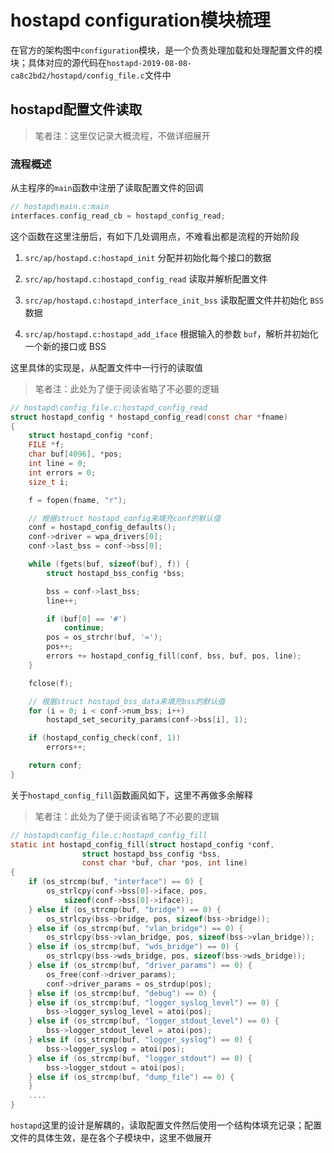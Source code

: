 # hostapd configuration模块梳理

在官方的架构图中`configuration`模块，是一个负责处理加载和处理配置文件的模块；具体对应的源代码在`hostapd-2019-08-08-ca8c2bd2/hostapd/config_file.c`文件中

## hostapd配置文件读取

> 笔者注：这里仅记录大概流程，不做详细展开

### 流程概述

从主程序的`main`函数中注册了读取配置文件的回调

```c
// hostapd\main.c:main
interfaces.config_read_cb = hostapd_config_read;
```

这个函数在这里注册后，有如下几处调用点，不难看出都是流程的开始阶段

1. `src/ap/hostapd.c:hostapd_init`
    分配并初始化每个接口的数据

2. `src/ap/hostapd.c:hostapd_config_read`
    读取并解析配置文件

3. `src/ap/hostapd.c:hostapd_interface_init_bss`
    读取配置文件并初始化 `BSS` 数据

4. `src/ap/hostapd.c:hostapd_add_iface`
    根据输入的参数 `buf`，解析并初始化一个新的接口或 BSS

这里具体的实现是，从配置文件中一行行的读取值

> 笔者注：此处为了便于阅读省略了不必要的逻辑

```c
// hostapd\config_file.c:hostapd_config_read
struct hostapd_config * hostapd_config_read(const char *fname)
{
    struct hostapd_config *conf;
    FILE *f;
    char buf[4096], *pos;
    int line = 0;
    int errors = 0;
    size_t i;

    f = fopen(fname, "r");

    // 根据struct hostapd_config来填充conf的默认值
    conf = hostapd_config_defaults();
    conf->driver = wpa_drivers[0];
    conf->last_bss = conf->bss[0];

    while (fgets(buf, sizeof(buf), f)) {
        struct hostapd_bss_config *bss;

        bss = conf->last_bss;
        line++;

        if (buf[0] == '#')
            continue;
        pos = os_strchr(buf, '=');
        pos++;
        errors += hostapd_config_fill(conf, bss, buf, pos, line);
    }

    fclose(f);

    // 根据struct hostapd_bss_data来填充bss的默认值
    for (i = 0; i < conf->num_bss; i++)
        hostapd_set_security_params(conf->bss[i], 1);

    if (hostapd_config_check(conf, 1))
        errors++;

    return conf;
}
```

关于`hostapd_config_fill`函数画风如下，这里不再做多余解释

> 笔者注：此处为了便于阅读省略了不必要的逻辑

```c
// hostapd\config_file.c:hostapd_config_fill
static int hostapd_config_fill(struct hostapd_config *conf,
                struct hostapd_bss_config *bss,
                const char *buf, char *pos, int line)
{
    if (os_strcmp(buf, "interface") == 0) {
        os_strlcpy(conf->bss[0]->iface, pos,
            sizeof(conf->bss[0]->iface));
    } else if (os_strcmp(buf, "bridge") == 0) {
        os_strlcpy(bss->bridge, pos, sizeof(bss->bridge));
    } else if (os_strcmp(buf, "vlan_bridge") == 0) {
        os_strlcpy(bss->vlan_bridge, pos, sizeof(bss->vlan_bridge));
    } else if (os_strcmp(buf, "wds_bridge") == 0) {
        os_strlcpy(bss->wds_bridge, pos, sizeof(bss->wds_bridge));
    } else if (os_strcmp(buf, "driver_params") == 0) {
        os_free(conf->driver_params);
        conf->driver_params = os_strdup(pos);
    } else if (os_strcmp(buf, "debug") == 0) {
    } else if (os_strcmp(buf, "logger_syslog_level") == 0) {
        bss->logger_syslog_level = atoi(pos);
    } else if (os_strcmp(buf, "logger_stdout_level") == 0) {
        bss->logger_stdout_level = atoi(pos);
    } else if (os_strcmp(buf, "logger_syslog") == 0) {
        bss->logger_syslog = atoi(pos);
    } else if (os_strcmp(buf, "logger_stdout") == 0) {
        bss->logger_stdout = atoi(pos);
    } else if (os_strcmp(buf, "dump_file") == 0) {
    }
    ....
}
```

`hostapd`这里的设计是解耦的，读取配置文件然后使用一个结构体填充记录；配置文件的具体生效，是在各个子模块中，这里不做展开
